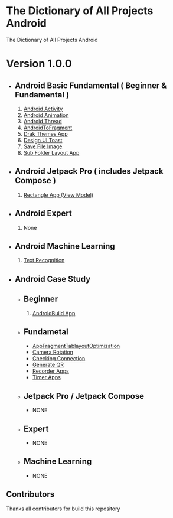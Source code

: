 # The Dictionary of All Projects Android

The Dictionary of All Projects Android

# Version 1.0.0
- ## Android Basic Fundamental ( Beginner & Fundamental )
  1. <a href="https://github.com/kelvin373-ht/ProjectAppAndroid/tree/master/AndroidBasicFundamental/AndroidActivity">Android Activity</a>
  2. <a href="https://github.com/kelvin373-ht/ProjectAppAndroid/tree/master/AndroidBasicFundamental/AndroidAnimation">Android Animation</a>
  3. <a href="https://github.com/kelvin373-ht/ProjectAppAndroid/tree/master/AndroidBasicFundamental/AndroidThread">Android Thread</a>
  4. <a href="https://github.com/kelvin373-ht/ProjectAppAndroid/tree/master/AndroidBasicFundamental/AndroidToFragment">AndroidToFragment</a>
  5. <a href="https://github.com/kelvin373-ht/ProjectAppAndroid/tree/master/AndroidBasicFundamental/DarkThemesApp">Drak Themes App</a>
  6. <a href="https://github.com/kelvin373-ht/ProjectAppAndroid/tree/master/AndroidBasicFundamental/DesignUIToast">Design UI Toast</a>
  7. <a href="https://github.com/kelvin373-ht/ProjectAppAndroid/tree/master/AndroidBasicFundamental/SaveFileImage">Save File Image</a>
  8. <a href="https://github.com/kelvin373-ht/ProjectAppAndroid/tree/master/AndroidBasicFundamental/SubFolderLayoutApp">Sub Folder Layout App</a>
- ## Android Jetpack Pro ( includes Jetpack Compose )
  1. <a href="https://github.com/kelvin373-ht/ProjectAppAndroid/tree/master/AndroidJetpackPro/AppViewModel/RectangleApp">Rectangle App (View Model)</a>
- ## Android Expert
  1. None
- ## Android Machine Learning
  1. <a href="https://github.com/kelvin373-ht/ProjectAppAndroid/tree/master/AndroidMachineLearning/MLKit/TextRecognition">Text Recognition</a>
- ## Android Case Study
  - ## Beginner
      1. <a href="https://github.com/kelvin373-ht/ProjectAppAndroid/tree/master/AndroidCaseStudy/AndroidBuildApps">AndroidBuild App</a>
  - ## Fundametal
      * <a href="https://github.com/kelvin373-ht/ProjectAppAndroid/tree/master/AndroidCaseStudy/AppFragmentTablayoutOptimization">AppFragmentTablayoutOptimization</a>
      * <a href="https://github.com/kelvin373-ht/ProjectAppAndroid/tree/master/AndroidCaseStudy/CameraRotation">Camera Rotation</a>
      * <a href="https://github.com/kelvin373-ht/ProjectAppAndroid/tree/master/AndroidCaseStudy/CheckingConnection">Checking Connection</a>
      * <a href="https://github.com/kelvin373-ht/ProjectAppAndroid/tree/master/AndroidCaseStudy/GenerateQR">Generate QR</a>
      * <a href="https://github.com/kelvin373-ht/ProjectAppAndroid/tree/master/AndroidCaseStudy/RecorderApps">Recorder Apps</a>
      * <a href="https://github.com/kelvin373-ht/ProjectAppAndroid/tree/master/AndroidCaseStudy/TimerApps">Timer Apps</a>
  - ## Jetpack Pro / Jetpack Compose
      * NONE
  - ## Expert
      * NONE
  - ## Machine Learning
      * NONE

## Contributors
Thanks all contributors for build this repository

